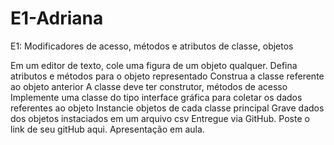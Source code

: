 # E1-Adriana
E1: Modificadores de acesso, métodos e atributos de classe, objetos 

Em um editor de texto, cole uma figura de um objeto qualquer.
Defina atributos e métodos para o objeto representado
Construa a classe referente ao objeto anterior
A classe deve ter construtor, métodos de acesso
Implemente uma classe  do tipo interface gráfica para coletar os dados referentes ao objeto
Instancie objetos de cada classe principal
Grave dados dos objetos instaciados em um arquivo csv
Entregue via GitHub.  Poste o link de seu gitHub aqui. Apresentação em aula.

